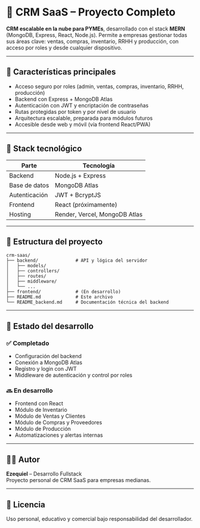 
# 🚀 CRM SaaS – Proyecto Completo

**CRM escalable en la nube para PYMEs**, desarrollado con el stack **MERN** (MongoDB, Express, React, Node.js). Permite a empresas gestionar todas sus áreas clave: ventas, compras, inventario, RRHH y producción, con acceso por roles y desde cualquier dispositivo.

---

## 📌 Características principales

- Acceso seguro por roles (admin, ventas, compras, inventario, RRHH, producción)
- Backend con Express + MongoDB Atlas
- Autenticación con JWT y encriptación de contraseñas
- Rutas protegidas por token y por nivel de usuario
- Arquitectura escalable, preparada para módulos futuros
- Accesible desde web y móvil (vía frontend React/PWA)

---

## 🧱 Stack tecnológico

| Parte       | Tecnología        |
|-------------|-------------------|
| Backend     | Node.js + Express |
| Base de datos | MongoDB Atlas    |
| Autenticación | JWT + BcryptJS   |
| Frontend    | React (próximamente) |
| Hosting     | Render, Vercel, MongoDB Atlas |

---

## 📁 Estructura del proyecto

```
crm-saas/
├── backend/              # API y lógica del servidor
│   ├── models/
│   ├── controllers/
│   ├── routes/
│   ├── middleware/
│   └── ...
├── frontend/             # (En desarrollo)
├── README.md             # Este archivo
└── README_backend.md     # Documentación técnica del backend
```

---

## 🚦 Estado del desarrollo

### ✅ Completado
- Configuración del backend
- Conexión a MongoDB Atlas
- Registro y login con JWT
- Middleware de autenticación y control por roles

### 🔜 En desarrollo
- Frontend con React
- Módulo de Inventario
- Módulo de Ventas y Clientes
- Módulo de Compras y Proveedores
- Módulo de Producción
- Automatizaciones y alertas internas

---

## 🧑‍💻 Autor

**Ezequiel** – Desarrollo Fullstack  
Proyecto personal de CRM SaaS para empresas medianas.

---

## 📄 Licencia

Uso personal, educativo y comercial bajo responsabilidad del desarrollador.
